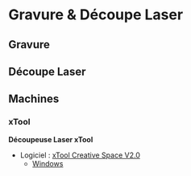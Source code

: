# Gravure & Découpe Laser

## Gravure 


## Découpe Laser

## Machines

### xTool

**Découpeuse Laser xTool**
* Logiciel : [xTool Creative Space V2.0](https://fr.xtool.com/pages/logiciel)
  * [Windows](https://storage-us.xtool.com/resource/efficacy/xcs/production/packages/15/d6e1a9b2-02d8-4bbc-a77e-27d162aa4ec2/xTool%20Creative%20Space-1.7.8-2023-11-27-17-46-35.exe)
